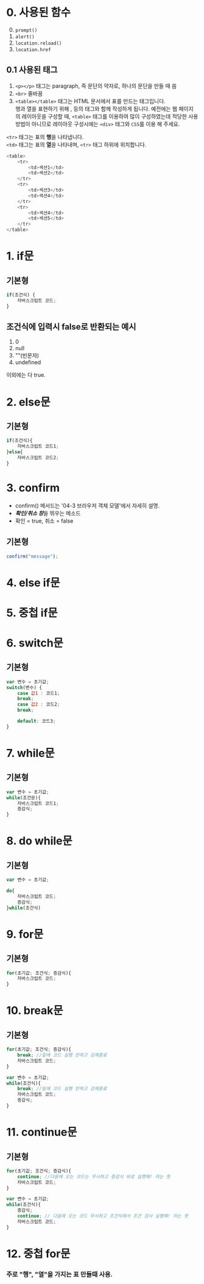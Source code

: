 # 0. 사용된 함수 
0. `prompt()`
1. `alert()`
2. `location.reload()`
3. `location.href`

## 0.1 사용된 태그
1. `<p></p>` 태그는 paragraph, 즉 문단의 약자로, 하나의 문단을 만들 때 씀
2. `<br>` 줄바꿈
3. `<table></table>` 태그는 HTML 문서에서 표를 만드는 태그입니다.   
행과 열을 표현하기 위해 <tr>, <td>등의 태그와 함께 작성하게 됩니다.
예전에는 웹 페이지의 레이아웃을 구성할 때, `<table>` 태그를 이용하여 많이 구성하였는데 적당한 사용 방법이 아니므로 레이아웃 구성시에는 `<div>` 태그와 `CSS`를 이용 해 주세요.

`<tr>` 태그는 표의 **행**을 나타냅니다.   
`<td>` 태그는 표의 **열**을 나타내며, `<tr>` 태그 하위에 위치합니다.   
	
```javascript
<table>
	<tr>
		<td>섹션1</td>
		<td>섹션2</td>
	</tr>
	<tr>
		<td>섹션3</td>
		<td>섹션4</td>
	</tr>
	<tr>
		<td>섹션4</td>
		<td>섹션5</td>
	</tr>
</table>
```

# 1. if문
## 기본형
```javascript
if(조건식) {   
    자바스크립트 코드;   
}   
```   

## 조건식에 입력시 false로 반환되는 예시
1. 0
2. null
3. ""(빈문자)
4. undefined   
   
이외에는 다 true.

# 2. else문
## 기본형
```javascript
if(조건식){
    자바스크립트 코드1;
}else{
    자바스크립트 코드2;
}
```

# 3. confirm
* confirm() 메서드는 '04-3 브라우저 객체 모델'에서 자세히 설명.
* ***확인/취소 창***을 뛰우는 메소드
* 확인 = true, 취소 = false
## 기본형
```javascript
confirm("message");
```

# 4. else if문

# 5. 중첩 if문

# 6. switch문
## 기본형
```javascript
var 변수 = 초기값;
switch(변수) {
    case 값1 : 코드1;
    break;
    case 값2 : 코드2;
    break;

    default: 코드3;
}
```

# 7. while문
## 기본형
```javascript
var 변수 = 초기값;
while(조건문){
    자바스크립트 코드1;
    증감식;
}
```

# 8. do while문
## 기본형
```javascript
var 변수 = 초기값;

do{
    자바스크립트 코드;
    증감식;
}while(조건식)
```

# 9. for문
## 기본형
```javascript
for(초기값; 조건식; 증감식){
    자바스크립트 코드;
}
```

# 10. break문
## 기본형
```javascript
for(초기값; 조건식; 증감식){
    break; //밑에 코드 실행 안하고 강제종료
    자바스크립트 코드;
}
```   

```javascript
var 변수 = 초기값;
while(조건식){
    break; //밑에 코드 실행 안하고 강제종료
    자바스크립트 코드;
    증감식;
}
```

# 11. continue문
## 기본형

```javascript
for(초기값; 조건식; 증감식){
    continue; //다음에 오는 코드는 무시하고 증감식 바로 실행해! 라는 뜻
    자바스크립트 코드;
}
```   
```javascript
var 변수 = 초기값;
while(조건식){
    증감식;
    continue; // 다음에 오는 코드 무시하고 조건식에서 조건 검사 실행해! 라는 뜻
    자바스크립트 코드;
}
```

# 12. 중첩 for문
### 주로 "행", "열"을 가지는 표 만들때 사용.
